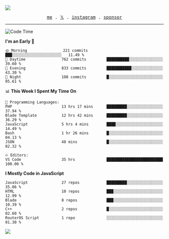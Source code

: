 <img style="bottom: 800px;" src="https://imgur.com/rilHVxA.png"/>
<p align="center">
  <samp>
    <a href="https://fayln.com">me</a> .
    <!-- <a href="https://fayln.com/projects">projects</a> . -->
    <a href="https://go.fayln.com/twitter">𝕏</a> .
    <a href="https://go.fayln.com/instagram">instagram</a> .
<!--     <a href="https://go.fayln.com/polywork">polywork</a> . -->
    <a href="https://github.com/sponsors/faridhnzz">sponsor</a>
  </samp>
</p>

---
<!--START_SECTION:waka-->
![Code Time](http://img.shields.io/badge/Code%20Time-3%2C568%20hrs%2026%20mins-blue)

**I'm an Early 🐤** 

```text
🌞 Morning                221 commits         ███░░░░░░░░░░░░░░░░░░░░░░   11.49 % 
🌆 Daytime                762 commits         ██████████░░░░░░░░░░░░░░░   39.60 % 
🌃 Evening                833 commits         ███████████░░░░░░░░░░░░░░   43.30 % 
🌙 Night                  108 commits         █░░░░░░░░░░░░░░░░░░░░░░░░   05.61 % 
```


📊 **This Week I Spent My Time On** 

```text
💬 Programming Languages: 
PHP                      13 hrs 17 mins      █████████░░░░░░░░░░░░░░░░   37.94 % 
Blade Template           12 hrs 42 mins      █████████░░░░░░░░░░░░░░░░   36.29 % 
JavaScript               5 hrs 4 mins        ████░░░░░░░░░░░░░░░░░░░░░   14.49 % 
Bash                     1 hr 26 mins        █░░░░░░░░░░░░░░░░░░░░░░░░   04.13 % 
JSON                     48 mins             █░░░░░░░░░░░░░░░░░░░░░░░░   02.32 % 

🔥 Editors: 
VS Code                  35 hrs              █████████████████████████   100.00 % 
```

**I Mostly Code in JavaScript** 

```text
JavaScript               27 repos            █████████░░░░░░░░░░░░░░░░   35.06 % 
HTML                     10 repos            ███░░░░░░░░░░░░░░░░░░░░░░   12.99 % 
Blade                    8 repos             ███░░░░░░░░░░░░░░░░░░░░░░   10.39 % 
C++                      2 repos             █░░░░░░░░░░░░░░░░░░░░░░░░   02.60 % 
RouterOS Script          1 repo              ░░░░░░░░░░░░░░░░░░░░░░░░░   01.30 % 
```




<!--END_SECTION:waka-->

![](https://hit.yhype.me/github/profile?user_id=29797712)
